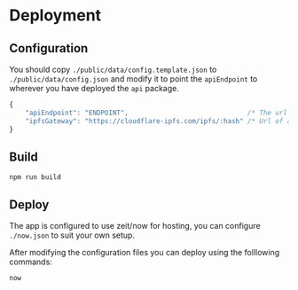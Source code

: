 # Deployment

## Configuration

You should copy `./public/data/config.template.json` to `./public/data/config.json` and modify it to point the `apiEndpoint` to wherever you have deployed the `api` package.

```js
{
    "apiEndpoint": "ENDPOINT",                              /* The url of the api endpoint e.g. https://api.my-domain.com */
    "ipfsGateway": "https://cloudflare-ipfs.com/ipfs/:hash" /* Url of an IPFS gateway for viewing files */
}
```

## Build

```shell
npm run build
```

## Deploy

The app is configured to use zeit/now for hosting, you can configure `./now.json` to suit your own setup.

After modifying the configuration files you can deploy using the folllowing commands:

```shell
now
```
